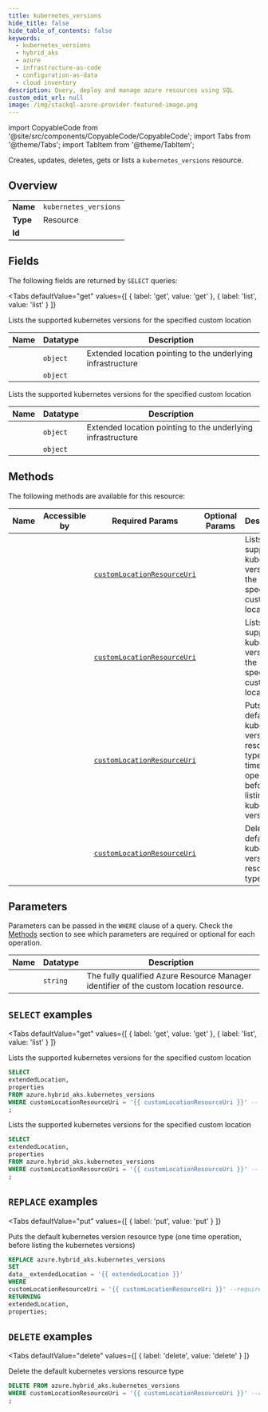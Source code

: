 ```yaml
--- 
title: kubernetes_versions
hide_title: false
hide_table_of_contents: false
keywords:
  - kubernetes_versions
  - hybrid_aks
  - azure
  - infrastructure-as-code
  - configuration-as-data
  - cloud inventory
description: Query, deploy and manage azure resources using SQL
custom_edit_url: null
image: /img/stackql-azure-provider-featured-image.png
---
```


import CopyableCode from '@site/src/components/CopyableCode/CopyableCode';
import Tabs from '@theme/Tabs';
import TabItem from '@theme/TabItem';

Creates, updates, deletes, gets or lists a <code>kubernetes_versions</code> resource.

## Overview
<table><tbody>
<tr><td><b>Name</b></td><td><code>kubernetes_versions</code></td></tr>
<tr><td><b>Type</b></td><td>Resource</td></tr>
<tr><td><b>Id</b></td><td><CopyableCode code="azure.hybrid_aks.kubernetes_versions" /></td></tr>
</tbody></table>

## Fields

The following fields are returned by `SELECT` queries:

<Tabs
    defaultValue="get"
    values={[
        { label: 'get', value: 'get' },
        { label: 'list', value: 'list' }
    ]}
>
<TabItem value="get">

Lists the supported kubernetes versions for the specified custom location

<table>
<thead>
    <tr>
    <th>Name</th>
    <th>Datatype</th>
    <th>Description</th>
    </tr>
</thead>
<tbody>
<tr>
    <td><CopyableCode code="extendedLocation" /></td>
    <td><code>object</code></td>
    <td>Extended location pointing to the underlying infrastructure</td>
</tr>
<tr>
    <td><CopyableCode code="properties" /></td>
    <td><code>object</code></td>
    <td></td>
</tr>
</tbody>
</table>
</TabItem>
<TabItem value="list">

Lists the supported kubernetes versions for the specified custom location

<table>
<thead>
    <tr>
    <th>Name</th>
    <th>Datatype</th>
    <th>Description</th>
    </tr>
</thead>
<tbody>
<tr>
    <td><CopyableCode code="extendedLocation" /></td>
    <td><code>object</code></td>
    <td>Extended location pointing to the underlying infrastructure</td>
</tr>
<tr>
    <td><CopyableCode code="properties" /></td>
    <td><code>object</code></td>
    <td></td>
</tr>
</tbody>
</table>
</TabItem>
</Tabs>

## Methods

The following methods are available for this resource:

<table>
<thead>
    <tr>
    <th>Name</th>
    <th>Accessible by</th>
    <th>Required Params</th>
    <th>Optional Params</th>
    <th>Description</th>
    </tr>
</thead>
<tbody>
<tr>
    <td><a href="#get"><CopyableCode code="get" /></a></td>
    <td><CopyableCode code="select" /></td>
    <td><a href="#parameter-customLocationResourceUri"><code>customLocationResourceUri</code></a></td>
    <td></td>
    <td>Lists the supported kubernetes versions for the specified custom location</td>
</tr>
<tr>
    <td><a href="#list"><CopyableCode code="list" /></a></td>
    <td><CopyableCode code="select" /></td>
    <td><a href="#parameter-customLocationResourceUri"><code>customLocationResourceUri</code></a></td>
    <td></td>
    <td>Lists the supported kubernetes versions for the specified custom location</td>
</tr>
<tr>
    <td><a href="#put"><CopyableCode code="put" /></a></td>
    <td><CopyableCode code="replace" /></td>
    <td><a href="#parameter-customLocationResourceUri"><code>customLocationResourceUri</code></a></td>
    <td></td>
    <td>Puts the default kubernetes version resource type (one time operation, before listing the kubernetes versions)</td>
</tr>
<tr>
    <td><a href="#delete"><CopyableCode code="delete" /></a></td>
    <td><CopyableCode code="delete" /></td>
    <td><a href="#parameter-customLocationResourceUri"><code>customLocationResourceUri</code></a></td>
    <td></td>
    <td>Delete the default kubernetes versions resource type</td>
</tr>
</tbody>
</table>

## Parameters

Parameters can be passed in the `WHERE` clause of a query. Check the [Methods](#methods) section to see which parameters are required or optional for each operation.

<table>
<thead>
    <tr>
    <th>Name</th>
    <th>Datatype</th>
    <th>Description</th>
    </tr>
</thead>
<tbody>
<tr id="parameter-customLocationResourceUri">
    <td><CopyableCode code="customLocationResourceUri" /></td>
    <td><code>string</code></td>
    <td>The fully qualified Azure Resource Manager identifier of the custom location resource.</td>
</tr>
</tbody>
</table>

## `SELECT` examples

<Tabs
    defaultValue="get"
    values={[
        { label: 'get', value: 'get' },
        { label: 'list', value: 'list' }
    ]}
>
<TabItem value="get">

Lists the supported kubernetes versions for the specified custom location

```sql
SELECT
extendedLocation,
properties
FROM azure.hybrid_aks.kubernetes_versions
WHERE customLocationResourceUri = '{{ customLocationResourceUri }}' -- required
;
```
</TabItem>
<TabItem value="list">

Lists the supported kubernetes versions for the specified custom location

```sql
SELECT
extendedLocation,
properties
FROM azure.hybrid_aks.kubernetes_versions
WHERE customLocationResourceUri = '{{ customLocationResourceUri }}' -- required
;
```
</TabItem>
</Tabs>


## `REPLACE` examples

<Tabs
    defaultValue="put"
    values={[
        { label: 'put', value: 'put' }
    ]}
>
<TabItem value="put">

Puts the default kubernetes version resource type (one time operation, before listing the kubernetes versions)

```sql
REPLACE azure.hybrid_aks.kubernetes_versions
SET 
data__extendedLocation = '{{ extendedLocation }}'
WHERE 
customLocationResourceUri = '{{ customLocationResourceUri }}' --required
RETURNING
extendedLocation,
properties;
```
</TabItem>
</Tabs>


## `DELETE` examples

<Tabs
    defaultValue="delete"
    values={[
        { label: 'delete', value: 'delete' }
    ]}
>
<TabItem value="delete">

Delete the default kubernetes versions resource type

```sql
DELETE FROM azure.hybrid_aks.kubernetes_versions
WHERE customLocationResourceUri = '{{ customLocationResourceUri }}' --required
;
```
</TabItem>
</Tabs>
